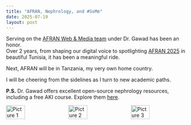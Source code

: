 ```yaml
---
title: "AFRAN, Nephrology, and #SoMe"
date: 2025-07-19
layout: post
---
```


Serving on the [AFRAN Web & Media team](https://afran.org/afran-web-media/) under Dr. Gawad has been an honor.  
Over 2 years, from shaping our digital voice to spotlighting [AFRAN 2025](https://www.afran2025.com/) in beautiful Tunisia, it has been a meaningful ride.

Next, AFRAN will be in Tanzania, my very own home country.

I will be cheering from the sidelines as I turn to new academic paths.

**P.S.**  Dr. Gawad offers excellent open-source nephrology resources, including a free AKI course. Explore them [here](https://nephrotube.blogspot.com/p/nephrotube-nephrology-books.html).

<!-- Images side by side -->
<div style="display: flex; justify-content: space-between; gap: 10px; max-width: 100%;">

  <img src="https://github.com/username/repo/raw/main/images/pic1.jpg" alt="Picture 1" style="width: 32%; height: auto;" />

  <img src="https://github.com/username/repo/raw/main/images/pic2.jpg" alt="Picture 2" style="width: 32%; height: auto;" />

  <img src="https://github.com/username/repo/raw/main/images/pic3.jpg" alt="Picture 3" style="width: 32%; height: auto;" />

</div>
